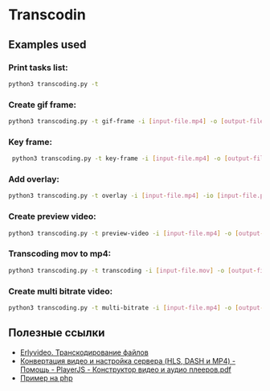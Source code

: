 # Transcodin

## Examples used

### Print tasks list:
```bash
python3 transcoding.py -t
```

### Create gif frame:
```bash
python3 transcoding.py -t gif-frame -i [input-file.mp4] -o [output-file.gif] -s 240x240 -ss 10 -d 10 -cf 10
```

### Key frame:
```bash
 python3 transcoding.py -t key-frame -i [input-file.mp4] -o [output-file.jpg] -s '240x240' -v=1 -ss 0
```

### Add overlay:
```bash
python3 transcoding.py -t overlay -i [input-file.mp4] -io [input-file.png] -o [output-file.mp4] -p '100:100'
```

### Create preview video:
```bash
python3 transcoding.py -t preview-video -i [input-file.mp4] -o [output-file.mp4] -s '240x240' -v 1 -ss 0 -cf 25 -d 10 -v 250
```

### Transcoding mov to mp4:
```bash
python3 transcoding.py -t transcoding -i [input-file.mov] -o [output-file.mp4]
```

### Create multi bitrate video:
```bash
python3 transcoding.py -t multi-bitrate -i [input-file.mp4] -o [output-file.mp4] -s '240:480:720'
```

## Полезные ссылки

* [Erlyvideo. Транскодирование файлов](https://erlyvideo.ru/doc/vod-veschanie-faylov/transkodirovanie-faylov)
* [Конвертация видео и настройка сервера (HLS, DASH и MP4) - Помощь - PlayerJS - Конструктор видео и аудио плееров.pdf](https://yadi.sk/i/xLq_mcUFRkIX0Q)
* [Пример на php](https://yadi.sk/d/NZPdXNoVHPjEfA)